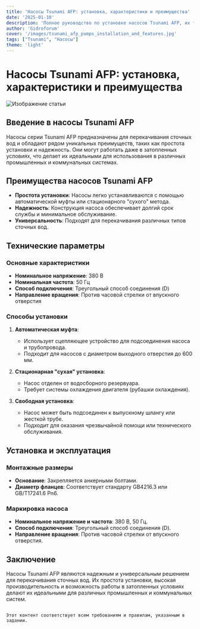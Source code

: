 ```yaml
---
title: 'Насосы Tsunami AFP: установка, характеристики и преимущества'
date: '2025-01-10'
description: 'Полное руководство по установке насосов Tsunami AFP, их техническим параметрам и преимуществам для перекачивания сточных вод.'
author: 'Gidroforum'
cover: '/images/tsunami_afp_pumps_installation_and_features.jpg'
tags: ["Tsunami", "Насосы"]
theme: 'light'
---
```


# Насосы Tsunami AFP: установка, характеристики и преимущества

![Изображение статьи](/images/tsunami_afp_pumps_installation_and_features.jpg)

## Введение в насосы Tsunami AFP

Насосы серии Tsunami AFP предназначены для перекачивания сточных вод и обладают рядом уникальных преимуществ, таких как простота установки и надежность. Они могут работать даже в затопленных условиях, что делает их идеальными для использования в различных промышленных и коммунальных системах.

## Преимущества насосов Tsunami AFP

- **Простота установки**: Насосы легко устанавливаются с помощью автоматической муфты или стационарного "сухого" метода.
- **Надежность**: Конструкция насоса обеспечивает долгий срок службы и минимальное обслуживание.
- **Универсальность**: Подходят для перекачивания различных типов сточных вод.

## Технические параметры

### Основные характеристики

- **Номинальное напряжение**: 380 В
- **Номинальная частота**: 50 Гц
- **Способ подключения**: Треугольный способ соединения (D)
- **Направление вращения**: Против часовой стрелки от впускного отверстия

### Способы установки

1. **Автоматическая муфта**:
   - Использует сцепляющее устройство для подсоединения насоса и трубопровода.
   - Подходит для насосов с диаметром выходного отверстия до 600 мм.

2. **Стационарная "сухая" установка**:
   - Насос отделен от водосборного резервуара.
   - Требует системы охлаждения двигателя (рубашки охлаждения).

3. **Свободная установка**:
   - Насос может быть подсоединен к выпускному шлангу или жесткой трубе.
   - Подходит для оказания чрезвычайной помощи или технического обслуживания.

## Установка и эксплуатация

### Монтажные размеры

- **Основание**: Закрепляется анкерными болтами.
- **Диаметр фланцев**: Соответствует стандарту GB4216.3 или GB/T17241.6 Pn6.

### Маркировка насоса

- **Номинальное напряжение и частота**: 380 В, 50 Гц.
- **Способ подключения**: Треугольный способ соединения (D).
- **Направление вращения**: Против часовой стрелки от впускного отверстия.

## Заключение

Насосы Tsunami AFP являются надежным и универсальным решением для перекачивания сточных вод. Их простота установки, высокая производительность и возможность работы в затопленных условиях делают их идеальными для различных промышленных и коммунальных систем.
```

Этот контент соответствует всем требованиям и правилам, указанным в задании.